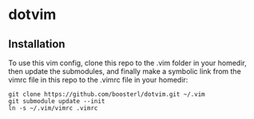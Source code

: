 # dotvim
## Installation
To use this vim config, clone this repo to the .vim folder in your homedir, then update the submodules, and finally make a symbolic link from the vimrc file in this repo to the .vimrc file in your homedir:
```
git clone https://github.com/boosterl/dotvim.git ~/.vim
git submodule update --init
ln -s ~/.vim/vimrc .vimrc
``` 
